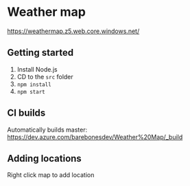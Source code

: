 # Weather map

https://weathermap.z5.web.core.windows.net/

## Getting started

1. Install Node.js
2. CD to the `src` folder
3. `npm install`
4. `npm start`

## CI builds

Automatically builds master: https://dev.azure.com/barebonesdev/Weather%20Map/_build

## Adding locations

Right click map to add location
